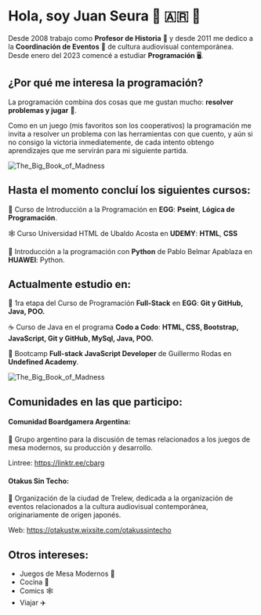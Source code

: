 # Hola, soy Juan Seura 🏫 🇦🇷 🎲 

Desde 2008 trabajo como **Profesor de Historia** 🏫 y desde 2011 me dedico a la **Coordinación de Eventos** 🥳 de cultura audiovisual contemporánea. Desde enero del 2023 comencé a estudiar **Programación** 🖥️. 



## ¿Por qué me interesa la programación? 
La programación combina dos cosas que me gustan mucho: **resolver problemas y jugar** 🎲. 

Como en un juego (mis favoritos son los cooperativos) la programación me invita a resolver un problema con las herramientas con que cuento, y aún si no consigo la victoria inmediatemente, de cada intento obtengo aprendizajes que me servirán para mi siguiente partida. 

![The_Big_Book_of_Madness](https://cf.geekdo-images.com/Gedf_SM_LDWGvQ_nf1zP1g__imagepage/img/hlirbHQwHFDc6yoBW7ChONldLao=/fit-in/900x600/filters:no_upscale():strip_icc()/pic7378369.png?auto=format&fit=clip&q=40&w=100) 

## Hasta el momento concluí los siguientes cursos: 

🥚 Curso de Introducción a la Programación en **EGG**: **Pseint**, **Lógica de Programación**.  

🕸️ Curso Universidad HTML de Ubaldo Acosta en **UDEMY**: **HTML**, **CSS**

🐍 Introducción a la programación con **Python** de Pablo Belmar Apablaza en **HUAWEI**: Python. 




## Actualmente estudio en:  
🥚 1ra etapa del Curso de Programación **Full-Stack** en **EGG**: **Git y GitHub, Java, POO.** 

☕ Curso de Java en el programa **Codo a Codo**: **HTML, CSS, Bootstrap, JavaScript, Git y GitHub, MySql, Java, POO.**

🐚 Bootcamp **Full-stack JavaScript Developer** de Guillermo Rodas en **Undefined Academy**.


![The_Big_Book_of_Madness](https://cf.geekdo-images.com/rTpjSXPCXrZ7oOhMzMMuLw__imagepagezoom/img/97k_aJJQFBe1n2_ZwhxDPvMmA-Y=/fit-in/1200x900/filters:no_upscale():strip_icc()/pic7296045.jpg?auto=format&fit=clip&q=40&w=100) 

## Comunidades en las que participo: 

#### Comunidad Boardgamera Argentina: 

🎲 Grupo argentino para la discusión de temas relacionados a los juegos de mesa modernos, su producción y desarrollo. 

Lintree: https://linktr.ee/cbarg

#### Otakus Sin Techo: 
👺 Organización de la ciudad de Trelew, dedicada a la organización de eventos relacionados a la cultura audiovisual contemporánea, originariamente de origen japonés. 

Web: https://otakustw.wixsite.com/otakussintecho

## Otros intereses: 
* Juegos de Mesa Modernos 🎲
* Cocina 🥫
* Comics 🕸️
* Viajar ✈️

